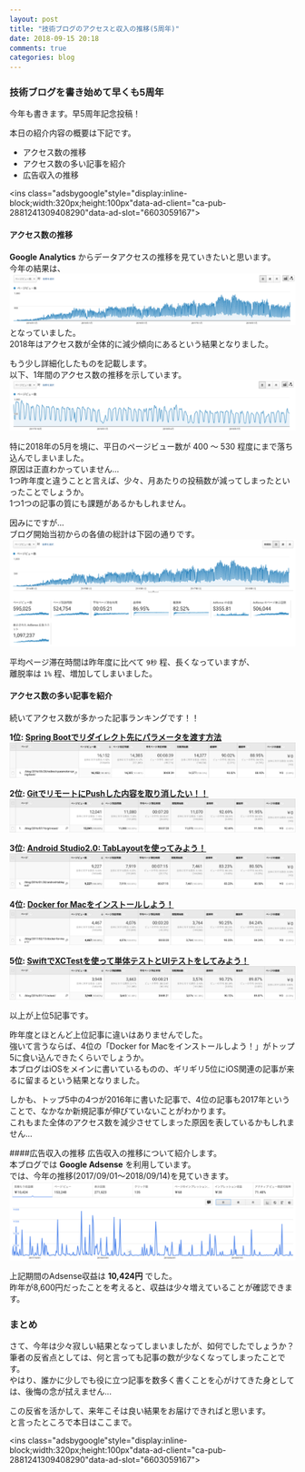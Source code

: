 ```yaml
---
layout: post
title: "技術ブログのアクセスと収入の推移(5周年)"
date: 2018-09-15 20:18
comments: true
categories: blog
---
```


### 技術ブログを書き始めて早くも5周年
今年も書きます。早5周年記念投稿！  

本日の紹介内容の概要は下記です。

* アクセス数の推移
* アクセス数の多い記事を紹介
* 広告収入の推移

<script async src="//pagead2.googlesyndication.com/pagead/js/adsbygoogle.js"></script>
<ins class="adsbygoogle"style="display:inline-block;width:320px;height:100px"data-ad-client="ca-pub-2881241309408290"data-ad-slot="6603059167"></ins>
<script>
(adsbygoogle = window.adsbygoogle || []).push({});
</script>

<!-- more -->

#### アクセス数の推移
**Google Analytics** からデータアクセスの推移を見ていきたいと思います。  
今年の結果は、  
![ブログ開始からのアクセス数の推移](/images/5anniversary1.png)  
となっていました。  
2018年はアクセス数が全体的に減少傾向にあるという結果となりました。  

もう少し詳細化したものを記載します。  
以下、1年間のアクセス数の推移を示しています。  
![1年間でのアクセス数の推移](/images/5anniversary2.png)  

特に2018年の5月を境に、平日のページビュー数が 400 〜 530 程度にまで落ち込んでしまいました。  
原因は正直わかっていません...  
1つ昨年度と違うことと言えば、少々、月あたりの投稿数が減ってしまったといったことでしょうか。  
1つ1つの記事の質にも課題があるかもしれません。  

因みにですが...  
ブログ開始当初からの各値の総計は下図の通りです。  
![ブログ開始からの各数値](/images/5anniversary3.png)    

平均ページ滞在時間は昨年度に比べて `9秒` 程、長くなっていますが、  
離脱率は `1%` 程、増加してしまいました。   

#### アクセス数の多い記事を紹介
続いてアクセス数が多かった記事ランキングです！！  

**1位: [Spring Bootでリダイレクト先にパラメータを渡す方法](https://grandbig.github.io/blog/2016/05/28/redirect-parameter-spring-boot/)**  
![第1位記事の詳細データ](/images/5anniversary4.png)  

**2位: [GitでリモートにPushした内容を取り消したい！！](https://grandbig.github.io/blog/2016/07/16/git-reset/)**  
![第2位記事の詳細データ](/images/5anniversary5.png)  

**3位: [Android Studio2.0: TabLayoutを使ってみよう！](https://grandbig.github.io/blog/2016/01/30/android-tablayout/)**  
![第3位記事の詳細データ](/images/5anniversary6.png)  

**4位: [Docker for Macをインストールしよう！](https://grandbig.github.io/blog/2017/02/13/docker-for-mac-1/)**  
![第5位記事の詳細データ](/images/5anniversary7.png)  

**5位: [SwiftでXCTestを使って単体テストとUIテストをしてみよう！](https://grandbig.github.io/blog/2016/01/11/xctest/)**  
![第4位記事の詳細データ](/images/5anniversary8.png)  

以上が上位5記事です。

昨年度とほとんど上位記事に違いはありませんでした。  
強いて言うならば、4位の「Docker for Macをインストールしよう！」がトップ5に食い込んできたくらいでしょうか。  
本ブログはiOSをメインに書いているものの、ギリギリ5位にiOS関連の記事が来るに留まるという結果となりました。  

しかも、トップ5中の4つが2016年に書いた記事で、4位の記事も2017年ということで、なかなか新規記事が伸びていないことがわかります。  
これもまた全体のアクセス数を減少させてしまった原因を表しているかもしれません...  

####広告収入の推移
広告収入の推移について紹介します。  
本ブログでは **Google Adsense** を利用しています。  
では、今年の推移(2017/09/01〜2018/09/14)を見ていきます。  
![Google Adsenseの推移](/images/5anniversary9.png)  

上記期間のAdsense収益は **10,424円** でした。  
昨年が8,600円だったことを考えると、収益は少々増えていることが確認できます。  

### まとめ
さて、今年は少々寂しい結果となってしまいましたが、如何でしたでしょうか？  
筆者の反省点としては、何と言っても記事の数が少なくなってしまったことです。  
やはり、誰かに少しでも役に立つ記事を数多く書くことを心がけてきた身としては、後悔の念が拭えません...  

この反省を活かして、来年こそは良い結果をお届けできればと思います。  
と言ったところで本日はここまで。  

<script async src="//pagead2.googlesyndication.com/pagead/js/adsbygoogle.js"></script>
<ins class="adsbygoogle"style="display:inline-block;width:320px;height:100px"data-ad-client="ca-pub-2881241309408290"data-ad-slot="6603059167"></ins>
<script>
(adsbygoogle = window.adsbygoogle || []).push({});
</script>
